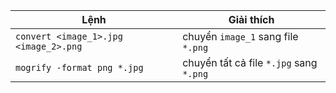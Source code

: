 |Lệnh|Giải thích|
|-|-|
|`convert <image_1>.jpg <image_2>.png`| chuyển `image_1` sang file `*.png`|
|`mogrify -format png *.jpg`| chuyển tất cả file `*.jpg` sang `*.png`|
